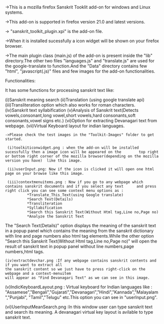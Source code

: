 ->This is a mozilla firefox Sanskrit Tooklit add-on for windows and Linux systems.

->This add-on is supported in firefox version 21.0 and latest versions.

-> "sanskrit_toolkit_plugin.xpi" is the add-on file.

->When it is installed sucessfully a icon widget will be shown on your firefox browser.

->The main plugin class (main.js) of the add-on is present inside the "lib" directory.The other two files "languages.js" and "translate.js" are used for the google-translate to function.And the "Data" directory contains few "html", "javascript(.js)" files and few images for the add-on functionalities.

  
  Functionalities:

 It has some functions for processing sanskrit text like:

  (i)Sanskrit meaning search
  (ii)Translation (using google translate api)
  (iii)Transliteration option which also works for roman characters.
  (iv)Sanskrit text syllabification
  (v)Analysis of Sanskrit text(Detects vowels,consonant,long vowel,short vowels,hard consonants,soft consonants,vowel        signs etc.)
  (vi)Option for extracting Devanagari text from webpage.
  (vii)Virtual Keyboard layout for indian languages.
  
  
    ->Please check the test images in the "Toolkit-Images" folder to get started.
    
     (i)toolkiticonwidget.png : when the add-on will be installed sucessfully then a image icon will be appeared on the        top right or bottom right corner of the mozilla browser(depending on the mozilla version you have)  like this image.
     
     (ii)userInput.png: Now if the icon is clicked it will open one html page on your browse like this image.
                       
     (iii)contextmenuitems.png : Now if you go to any webpage which contains sanskrit documents and if you select any text      and press right click you can see some context menu options as :
              *Translate_This_Text(using Google translate)
              *Search Text(Details)
              *Transliteration
              *Syllabification
              *Search this Sanskrit Text(Without Html tag,Line no,Page no)
              *Analyze the Sanskrit Text
          
  The "Search Text(Details)" option displays the meaning of the sanskrit text in a popup panel 
  which contains  the meaning from the sanskrit dictionary with line and page numbers also html 
  tag elements.While the other option "Search this Sanskrit Text(Without Html tag,Line no,Page no)"
  will open the result of sanskrit text in popup panel without line numbers,page numbers,html tags. 
       
    (iv)extractdevchar.png :If any webpage contains sanskrit contents and if you want to extract all 
    the sanskrit content so we just have to press right-click on the webpage and a context-menuitem 
    will appear as "Find Devanagari Text" as we can see in this image.
    
   (v)IndicKeyboardLayout.png : Virtual keyboard for Indian languages like :                                                   "Assamese","Bengali","Gujarati","Devanagari","Hindi","Kannada","Malayalam","Punjabi",
     "Tamil","Telugu" etc.This option you can see in "userInput.png".
     
   (vi)UserInputMeanSearch.png :In this window user can type sanskrit text and search 
     its meaning. A devanagari virtual key layout is avilable to type sanskrit text.
              
              
              
              
              
              
              
              
              
              
              
              
              
              
              
              
              
              
              
              
              
              
              
              
              
              
              
              
              
              
              
              
              
              
              
              
              
              
              
              
